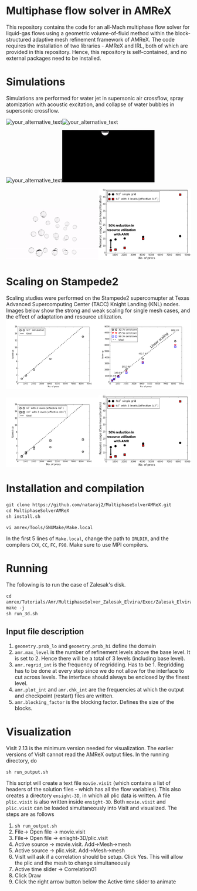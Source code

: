 # Multiphase flow solver in AMReX
This repository contains the code for an all-Mach multiphase flow solver for liquid-gas 
flows using a geometric volume-of-fluid method within the block-structured adaptive mesh refinement framework of 
AMReX. The code requires the installation of two libraries - AMReX and IRL, both of which are provided in this repository. 
Hence, this repository is self-contained, and no external packages need to be installed.

# Simulations
Simulations are performed for water jet in supersonic air crossflow, spray atomization with acoustic excitation, and collapse of water bubbles in supersonic crossflow. 


<img src="Images/LJSCF_AMReX.gif?raw=true&v=100" alt="your_alternative_text" width="50%" height="50%" loop="true" autoplay="true"><img src="Images/SprayAcoustic.gif?raw=true&v=100" alt="your_alternative_text" width="50%" height="50%" loop="true" autoplay="true">  

<img src="Images/LJSCF_AMReX_Blender.gif?raw=true&v=100" alt="your_alternative_text" width="50%" height="50%" loop="true" autoplay="true"><img src="Images/SprayAcousticBlender.gif?raw=true&v=100" alt="your_alternative_text" width="50%" height="50%" loop="true" autoplay="true">  

<img src="Images/BubblesInSupersonicCrossflow.gif?raw=true&v=100" alt="your_alternative_text" width="50%" height="50%" loop="true" autoplay="true"><img src="Images/Scaling.png?raw=true&v=100" alt="your_alternative_text" width="50%" height="50%" loop="true" autoplay="true">

# Scaling on Stampede2
Scaling studies were performed on the Stampede2 supercomupter at Texas Advanced Supercomputing Center (TACC) Knight Landing (KNL) nodes. Images below 
show the strong and weak scaling for single mesh cases, and the effect of adaptation and resource utilization.
<img src="Images/StrongScaling.png?raw=true&v=100" alt="your_alternative_text" width="50%" height="50%" loop="true" autoplay="true"><img src="Images/WeakScaling.png?raw=true&v=100" alt="your_alternative_text" width="50%" height="50%" loop="true" autoplay="true">

<img src="Images/EffectOfAdaptation.png?raw=true&v=100" alt="your_alternative_text" width="50%" height="50%" loop="true" autoplay="true"><img src="Images/ResourceUtilization.png?raw=true&v=100" alt="your_alternative_text" width="50%" height="50%" loop="true" autoplay="true">



# Installation and compilation 
```
git clone https://github.com/nataraj2/MultiphaseSolverAMReX.git
cd MultiphaseSolverAMReX
sh install.sh
```
```
vi amrex/Tools/GNUMake/Make.local
```
In the first 5 lines of `Make.local`, change the path to `IRLDIR`, and the compilers `CXX`, `CC`, 
`FC`, `F90`. Make sure to use MPI compilers.

# Running
The following is to run the case of Zalesak's disk.
```
cd amrex/Tutorials/Amr/MultiphaseSolver_Zalesak_Elvira/Exec/Zalesak_Elvira
make -j
sh run_3d.sh
```
## Input file description
1. `geometry.prob_lo` and `geometry.prob_hi` define the domain
2. `amr.max_level` is the number of refinement levels above the base level. It is set to 2. 
Hence there will be a total of 3 levels (including base level).
3. `amr.regrid_int` is the frequency of regridding. Has to be 1. Regridding has to be 
done at every step since we do not allow for the interface to cut across levels. The interface 
should always be enclosed by the finest level.
4. `amr.plot_int` and `amr.chk_int` are the frequencies at which the output 
and checkpoint (restart) files are written.
5. `amr.blocking_factor` is the blocking factor. Defines the size of the blocks.

# Visualization
VisIt 2.13 is the minimum version needed for visualization. The earlier versions of VisIt
cannot read the AMReX output files. In the running directory, do
```
sh run_output.sh
```
This script will create a text file `movie.visit` (which contains a list of headers of the solution files - which has all 
the flow variables). This also creates a directory `ensight-3D`, in which all plic data is 
written. A file `plic.visit` is also written inside `ensight-3D`. Both `movie.visit` and `plic.visit`
 can be loaded simultaneously into VisIt and visualized. The steps are as follows

1. `sh run_output.sh`
2. File-> Open file -> movie.visit
3. File-> Open file -> enisght-3D/plic.visit
4. Active source -> movie.visit. Add->Mesh->mesh
5. Active source -> plic.visit. Add->Mesh->mesh
6. VisIt will ask if a correlation should be setup. Click Yes. This will allow the plic and the mesh to 
change simultaneously
7. Active time slider -> Correlation01
8. Click Draw
9. Click the right arrow button below the Active time slider to animate





